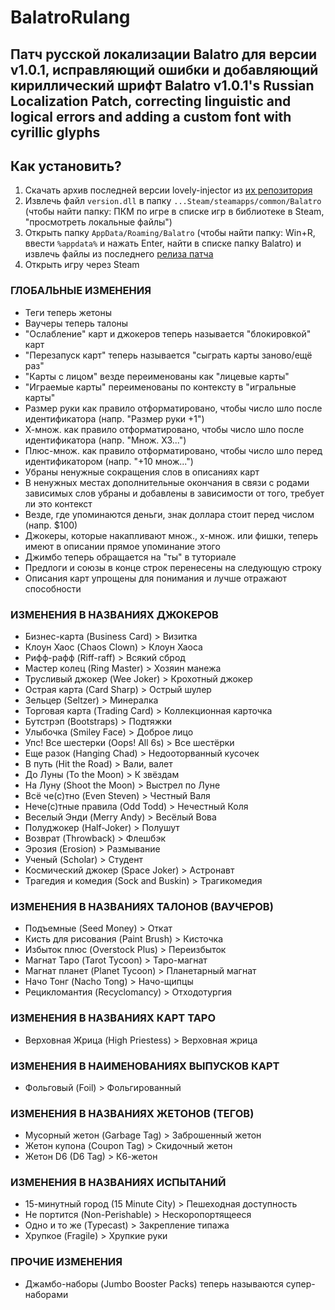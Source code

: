 # BalatroRulang
Патч русской локализации Balatro для версии v1.0.1, исправляющий ошибки и добавляющий кириллический шрифт
Balatro v1.0.1's Russian Localization Patch, correcting linguistic and logical errors and adding a custom font with cyrillic glyphs
---
## Как установить?
1. Скачать архив последней версии lovely-injector из [их репозитория](https://github.com/ethangreen-dev/lovely-injector/releases)
2. Извлечь файл `version.dll` в папку `...Steam/steamapps/common/Balatro` (чтобы найти папку: ПКМ по игре в списке игр в библиотеке в Steam, "просмотреть локальные файлы")
3. Открыть папку `AppData/Roaming/Balatro` (чтобы найти папку: Win+R, ввести `%appdata%` и нажать Enter, найти в списке папку Balatro) и извлечь файлы из последнего [релиза патча](https://github.com/TATAPNHOB/balatrorulang/releases)
4. Открыть игру через Steam

### ГЛОБАЛЬНЫЕ ИЗМЕНЕНИЯ
- Теги теперь жетоны
- Ваучеры теперь талоны
- "Ослабление" карт и джокеров теперь называется "блокировкой" карт
- "Перезапуск карт" теперь называется "сыграть карты заново/ещё раз"
- "Карты с лицом" везде переименованы как "лицевые карты"
- "Играемые карты" переименованы по контексту в "игральные карты"
- Размер руки как правило отформатировано, чтобы число шло после идентификатора (напр. "Размер руки +1")
- Х-множ. как правило отформатировано, чтобы число шло после идентификатора (напр. "Множ. Х3...")
- Плюс-множ. как правило отформатировано, чтобы число шло перед идентификатором (напр. "+10 множ...")
- Убраны ненужные сокращения слов в описаниях карт
- В ненужных местах дополнительные окончания в связи с родами зависимых слов убраны и добавлены в зависимости от того, требует ли это контекст
- Везде, где упоминаются деньги, знак доллара стоит перед числом (напр. $100)
- Джокеры, которые накапливают множ., х-множ. или фишки, теперь имеют в описании прямое упоминание этого
- Джимбо теперь обращается на "ты" в туториале
- Предлоги и союзы в конце строк перенесены на следующую строку
- Описания карт упрощены для понимания и лучше отражают способности

### ИЗМЕНЕНИЯ В НАЗВАНИЯХ ДЖОКЕРОВ
- Бизнес-карта (Business Card) > Визитка
- Клоун Хаос (Chaos Clown) > Клоун Хаоса
- Рифф-рафф (Riff-raff) > Всякий сброд
- Мастер колец (Ring Master) > Хозяин манежа
- Трусливый джокер (Wee Joker) > Крохотный джокер 
- Острая карта (Card Sharp) > Острый шулер
- Зельцер (Seltzer) > Минералка
- Торговая карта (Trading Card) > Коллекционная карточка
- Бутстрэп (Bootstraps) > Подтяжки
- Улыбочка (Smiley Face) > Доброе лицо
- Упс! Все шестерки (Oops! All 6s) > Все шестёрки
- Еще разок (Hanging Chad) > Недооторванный кусочек
- В путь (Hit the Road) > Вали, валет
- До Луны (To the Moon) > К звёздам
- На Луну (Shoot the Moon) > Выстрел по Луне
- Всё че(с)тно (Even Steven) > Честный Валя
- Нече(с)тные правила (Odd Todd) > Нечестный Коля
- Веселый Энди (Merry Andy) > Весёлый Вова
- Полуджокер (Half-Joker) > Полушут
- Возврат (Throwback) > Флешбэк
- Эрозия (Erosion) > Размывание
- Ученый (Scholar) > Студент
- Космический джокер (Space Joker) > Астронавт
- Трагедия и комедия (Sock and Buskin) > Трагикомедия

### ИЗМЕНЕНИЯ В НАЗВАНИЯХ ТАЛОНОВ (ВАУЧЕРОВ)
- Подъемные (Seed Money) > Откат
- Кисть для рисования (Paint Brush) > Кисточка
- Избыток плюс (Overstock Plus) > Переизбыток
- Магнат Таро (Tarot Tycoon) > Таро-магнат
- Магнат планет (Planet Tycoon) > Планетарный магнат
- Начо Тонг (Nacho Tong) > Начо-щипцы
- Рецикломантия (Recyclomancy) > Отходотургия

### ИЗМЕНЕНИЯ В НАЗВАНИЯХ КАРТ ТАРО
- Верховная Жрица (High Priestess) > Верховная жрица

### ИЗМЕНЕНИЯ В НАИМЕНОВАНИЯХ ВЫПУСКОВ КАРТ
- Фольговый (Foil) > Фольгированный

### ИЗМЕНЕНИЯ В НАЗВАНИЯХ ЖЕТОНОВ (ТЕГОВ)
- Мусорный жетон (Garbage Tag) > Заброшенный жетон
- Жетон купона (Coupon Tag) > Скидочный жетон
- Жетон D6 (D6 Tag) > К6-жетон


### ИЗМЕНЕНИЯ В НАЗВАНИЯХ ИСПЫТАНИЙ
- 15-минутный город (15 Minute City) > Пешеходная доступность
- Не портится (Non-Perishable) > Нескоропортящееся
- Одно и то же (Typecast) > Закрепление типажа
- Хрупкое (Fragile) > Хрупкие руки

### ПРОЧИЕ ИЗМЕНЕНИЯ
- Джамбо-наборы (Jumbo Booster Packs) теперь называются супер-наборами
